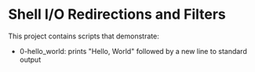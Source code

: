 # Shell I/O Redirections and Filters

This project contains scripts that demonstrate:

- 0-hello_world: prints "Hello, World" followed by a new line to standard output
